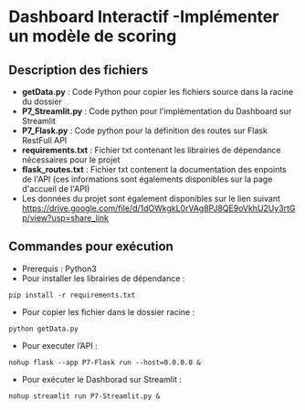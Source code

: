 # Dashboard Interactif -Implémenter un modèle de scoring
## Description des fichiers
* **getData.py** : Code Python pour copier les fichiers source dans la racine du dossier
* **P7_Streamlit.py** : Code python pour l'implémentation du Dashboard sur Streamlit
* **P7_Flask.py** : Code python pour la définition des routes sur Flask RestFull API
* **requirements.txt** : Fichier txt contenant les librairies de dépendance nécessaires pour le projet
* **flask_routes.txt** : Fichier txt contenent la documentation des enpoints de l'API (ces informations sont égalements disponibles sur la page d'accueil de l'API)
* Les données du projet sont également disponibles sur le lien suivant https://drive.google.com/file/d/1dOWkgkL0rVAg8PJ8QE9oVkhU2Uy3rtGp/view?usp=share_link



## Commandes pour exécution 
* Prerequis : Python3 
* Pour installer les librairies de dépendance :
```
pip install -r requirements.txt
```
* Pour copier les fichier dans le dossier racine :
```
python getData.py
```
* Pour executer l’API :
```
nohup flask --app P7-Flask run --host=0.0.0.0 &
```
* Pour exécuter le Dashborad sur Streamlit :
```
nohup streamlit run P7-Streamlit.py &
```



